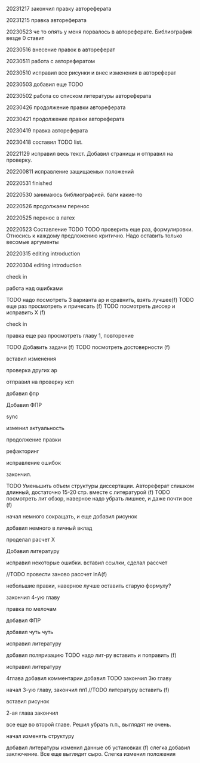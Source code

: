 

20231217
закончил правку автореферата

20231215
правка автореферата

20230523
че то опять у меня порвалось в автореферате. Библиография везде 0 ставит

20230516
внесение правок в автореферат

20230511
работа с авторефератом

20230510
исправил все рисунки и внес изменения в автореферат

20230503
добавил еще TODO

20230502
работа со списком литературы автореферата

20230426
продолжение правки автореферата

20230421
продолжение правки автореферата

20230419
правка автореферата

20230418
составил TODO list. 

20221129
исправил весь текст. Добавил страницы и отправил на проверку.

202200811
исправление защищаемых положений

20220531
finished

20220530
занимаюсь библиографией. баги какие-то

20220526
продолжаем перенос

20220525
перенос в латех

20220523
Составление TODO
TODO проверить еще раз, формулировки. Относись к каждому предложению критично. Надо оставить только весомые аргументы

20220315
editing introduction

20220304
editing introduction


check in
 
работа над ошибками

TODO надо посмотреть 3 варианта ар и сравнить, взять лучшее(f)
TODO еще раз просмотреть и причесать (f)
TODO посмотреть диссер и исправить Х (f)

check in

правка 
еще раз просмотреть главу 1, повторение

TODO Добавить задачи (f)
TODO посмотреть достоверности (f)


вставил изменения

проверка других ар

отправил на проверку ксп

добавил фпр

Добавил ФПР

sync

изменил актуальность

продолжение правки

рефакторинг

исправление ошибок

закончил.

TODO Уменьшить объем структуры диссертации. Автореферат слишком длинный, достаточно 15-20 стр. вместе с литературой (f)
TODO посмотреть лит обзор, наверное надо убрать лишнее, и даже почти все (f)


начал немного сокращать, и еще добавил рисунок                                   

добавил немного в личный вклад

проделал расчет Х

Добавил литературу

исправил некоторые ошибки. вставил ссылки, сделал рассчет

//TODO провести заново рассчет lnA(f)    

небольшие правки, наверное лучше оставить старую формулу?

закончил 4-ую главу

правка по мелочам

добавил ФПР

добавил чуть чуть


исправил литературу

добавил поляризацию
TODO надо лит-ру вставить и поправить (f)

исправил литературу

4глава добавил комментарии
добавил TODO
закончил 3ю главу

начал 3-ую главу, закончил пп1
//TODO литературу вставить (f)

вставил рисунок

2-ая глава закончил

все еще во второй главе.
Решил убрать п.п., выглядят не очень. 

начал изменять структуру

добавил литературы
изменил данные об установках (f)
слегка добавил заключение. Все еще выглядит сыро.
Слегка изменил положения
